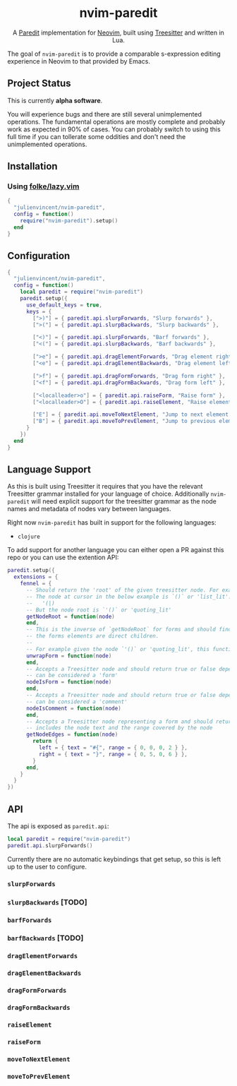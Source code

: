 <div align="center">
  <h1>nvim-paredit</h1>
</div>

<div align="center">
  <p>
    A <a href="https://paredit.org/">Paredit</a> implementation for <a href="https://github.com/neovim/neovim/">Neovim</a>, built using <a href="https://github.com/tree-sitter/tree-sitter">Treesitter</a> and written in Lua.
  </p>
</div>

The goal of `nvim-paredit` is to provide a comparable s-expression editing experience in Neovim to that provided by Emacs.

## Project Status

This is currently **alpha software**.

You will experience bugs and there are still several unimplemented operations. The fundamental operations are mostly complete and probably work as expected in 90% of cases. You can probably switch to using this full time if you can tollerate some oddities and don't need the unimplemented operations.

## Installation

### Using [folke/lazy.vim](https://github.com/folke/lazy.nvim)

```lua
{ 
  "julienvincent/nvim-paredit",
  config = function()
    require("nvim-paredit").setup()
  end
}
```

## Configuration

```lua
{
  "julienvincent/nvim-paredit",
  config = function()
    local paredit = require("nvim-paredit")
    paredit.setup({
      use_default_keys = true,
      keys = {
        [">)"] = { paredit.api.slurpForwards, "Slurp forwards" },
        [">("] = { paredit.api.slurpBackwards, "Slurp backwards" },

        ["<)"] = { paredit.api.slurpForwards, "Barf forwards" },
        ["<("] = { paredit.api.slurpBackwards, "Barf backwards" },

        [">e"] = { paredit.api.dragElementForwards, "Drag element right" },
        ["<e"] = { paredit.api.dragElementBackwards, "Drag element left" },

        [">f"] = { paredit.api.dragFormForwards, "Drag form right" },
        ["<f"] = { paredit.api.dragFormBackwards, "Drag form left" },

        ["<localleader>o"] = { paredit.api.raiseForm, "Raise form" },
        ["<localleader>O"] = { paredit.api.raiseElement, "Raise element" },

        ["E"] = { paredit.api.moveToNextElement, "Jump to next element tail" },
        ["B"] = { paredit.api.moveToPrevElement, "Jump to previous element head" },
      }
    })
  end
}
```

## Language Support

As this is built using Treesitter it requires that you have the relevant Treesitter grammar installed for your language of choice. Additionally `nvim-paredit` will need explicit support for the treesitter grammar as the node names and metadata of nodes vary between languages. 

Right now `nvim-paredit` has built in support for the following languages:

+ `clojure`

To add support for another language you can either open a PR against this repo or you can use the extention API:

```lua
paredit.setup({
  extensions = {
    fennel = {
      -- Should return the 'root' of the given treesitter node. For example:
      -- The node at cursor in the below example is `()` or 'list_lit': 
      --   '(|)
      -- But the node root is `'()` or 'quoting_lit'
      getNodeRoot = function(node)
      end,
      -- This is the inverse of `getNodeRoot` for forms and should find the inner node for which
      -- the forms elements are direct children.
      --
      -- For example given the node `'()` or 'quoting_lit', this function should return `()` or 'list_lit'.
      unwrapForm = function(node)
      end,
      -- Accepts a Treesitter node and should return true or false depending on wether the given node
      -- can be considered a 'form'
      nodeIsForm = function(node)
      end,
      -- Accepts a Treesitter node and should return true or false depending on wether the given node
      -- can be considered a 'comment'
      nodeIsComment = function(node)
      end,
      -- Accepts a Treesitter node representing a form and should return the 'edges' of the node. This
      -- includes the node text and the range covered by the node
      getNodeEdges = function(node)
        return {
          left = { text = "#{", range = { 0, 0, 0, 2 } },
          right = { text = "}", range = { 0, 5, 0, 6 } },
        }
      end,
    }
  }
})
```

## API

The api is exposed as `paredit.api`:

```lua
local paredit = require("nvim-paredit")
paredit.api.slurpForwards()
```

Currently there are no automatic keybindings that get setup, so this is left up to the user to configure.

### **`slurpForwards`**
### **`slurpBackwards`** [TODO]
### **`barfForwards`**
### **`barfBackwards`** [TODO]

### **`dragElementForwards`**
### **`dragElementBackwards`**

### **`dragFormForwards`**
### **`dragFormBackwards`**

### **`raiseElement`**
### **`raiseForm`**

### **`moveToNextElement`**
### **`moveToPrevElement`**
